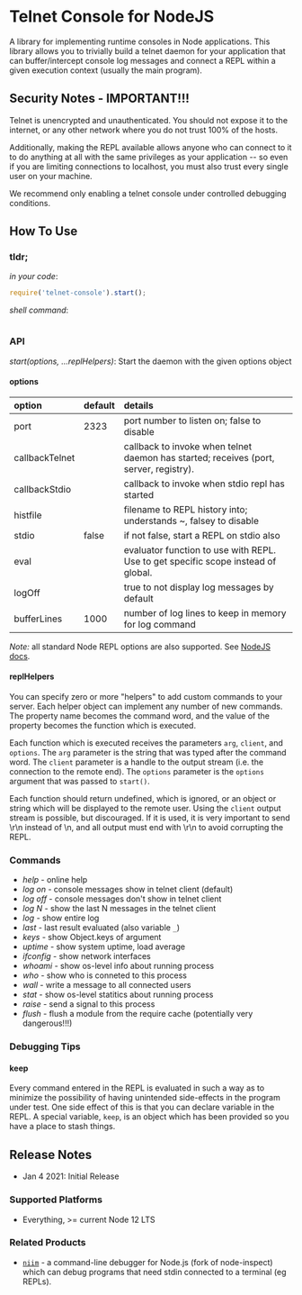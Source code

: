 # Telnet Console for NodeJS

A library for implementing runtime consoles in Node applications. This library allows you to 
trivially build a telnet daemon for your application that can buffer/intercept console log
messages and connect a REPL within a given execution context (usually the main program).

## Security Notes - IMPORTANT!!!

Telnet is unencrypted and unauthenticated. You should not expose it to the internet, or any
other network where you do not trust 100% of the hosts.

Additionally, making the REPL available allows anyone who can connect to it to do anything
at all with the same privileges as your application -- so even if you are limiting connections
to localhost, you must also trust every single user on your machine.

We recommend only enabling a telnet console under controlled debugging conditions.

## How To Use
### tldr;
*in your code*: 
```javascript
require('telnet-console').start();
````
*shell command*: 
```telnet localhost 2323
```

### API
*start(options, ...replHelpers)*: Start the daemon with the given options object

#### options
| option          | default | details
|:----------------|:--------|:-------------------------------------------------------------------------------------
| port            | 2323    | port number to listen on; false to disable
| callbackTelnet  |         | callback to invoke when telnet daemon has started; receives (port, server, registry).
| callbackStdio   |         | callback to invoke when stdio repl has started
| histfile        |         | filename to REPL history into; understands ~, falsey to disable
| stdio           | false   | if not false, start a REPL on stdio also
| eval            |         | evaluator function to use with REPL. Use to get specific scope instead of global.
| logOff          |         | true to not display log messages by default
| bufferLines     | 1000    | number of log lines to keep in memory for log command

*Note:* all standard Node REPL options are also supported. See [NodeJS docs](https://nodejs.org/api/repl.html).

#### replHelpers
You can specify zero or more "helpers" to add custom commands to your server.  Each helper object can implement any
number of new commands. The property name becomes the command word, and the value of the property becomes the
function which is executed.

Each function which is executed receives the parameters `arg`, `client`, and `options`. The `arg` parameter is the
string that was typed after the command word. The `client` parameter is a handle to the output stream (i.e. the
connection to the remote end). The `options` parameter is the `options` argument that was passed to `start()`.

Each function should return undefined, which is ignored, or an object or string which will be displayed to the
remote user.  Using the `client` output stream is possible, but discouraged. If it is used, it is very important to
send \r\n instead of \n, and all output must end with \r\n to avoid corrupting the REPL.

### Commands
* *help* - online help
* *log on* - console messages show in telnet client (default)
* *log off* - console messages don't show in telnet client
* *log N* - show the last N messages in the telnet client
* *log* - show entire log
* *last* - last result evaluated (also variable `_`)
* *keys* - show Object.keys of argument
* *uptime* - show system uptime, load average
* *ifconfig* - show network interfaces
* *whoami* - show os-level info about running process
* *who* - show who is conneted to this process
* *wall* - write a message to all connected users
* *stat* - show os-level statitics about running process
* *raise* - send a signal to this process
* *flush* - flush a module from the require cache (potentially very dangerous!!!)

### Debugging Tips
#### keep
Every command entered in the REPL is evaluated in such a way as to minimize the possibility of having unintended
side-effects in the program under test. One side effect of this is that you can declare variable in the REPL. A
special variable, `keep`, is an object which has been provided so you have a place to stash things.
 
## Release Notes
* Jan 4 2021: Initial Release

### Supported Platforms
* Everything, >= current Node 12 LTS

### Related Products
* [`niim`](https://www.npmjs.com/package/niim) - a command-line debugger for Node.js 
  (fork of node-inspect) which can debug programs that need stdin connected to a 
  terminal (eg REPLs).
